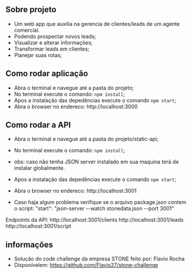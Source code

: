 ## Sobre projeto
* Um web app que auxilia na gerencia de clientes/leads de um agente comercial.
* Podendo prospectar novos leads;
* Visualizar e alterar informações;
* Transformar leads em clientes;
* Planejar suas rotas;


## Como rodar aplicação
* Abra o terminal e navegue até a pasta do projeto;
* No terminal execute o comando: `npm install`;
* Apos a instalação das depedências execute o comando `npm start`;
* Abra o browser no endereco: http://localhost:3000

## Como rodar a API
* Abra o terminal e navegue até a pasta do projeto/static-api;
* No terminal execute o comando: `npm install`;
* obs: caso não tenha JSON server instalado em sua maquina terá de instalar globalmente.
* Apos a instalação das depedências execute o comando `npm start`; 
* Abra o browser no endereco: http://localhost:3001

* Caso haja algum problema verifique se o arquivo package.json contem o script:
"start": "json-server --watch stonedata.json --port 3001"



Endpoints da API: 
http://localhost:3001/clients
http://localhost:3001/leads
http://localhost:3001/script


## informações
* Solução do code challenge da empresa STONE  feito por: Flavio Rocha
* Disponívelem: https://github.com/Flavio27/stone-challenge


